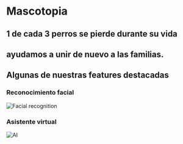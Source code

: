 # Mascotopia

## 1 de cada 3 perros se pierde durante su vida
## ayudamos a unir de nuevo a las familias.


## Algunas de nuestras features destacadas

### Reconocimiento facial

![Facial recognition](https://media.licdn.com/dms/image/D4D22AQGhhkzcIH9nGw/feedshare-shrink_2048_1536/0/1699290355442?e=1703721600&v=beta&t=0vwLETX_ywVHUfWKR6HrqpZPjEYcgLHnQRM1xc0e9PQ)


### Asistente virtual

![AI](https://media.licdn.com/dms/image/D4D22AQFPSKu7mMS0ug/feedshare-shrink_1280/0/1699290354455?e=1703721600&v=beta&t=uSJzKLWNHfP7U87dKVq5hgD-fpfUHJpsXRRMUe0kC4c)